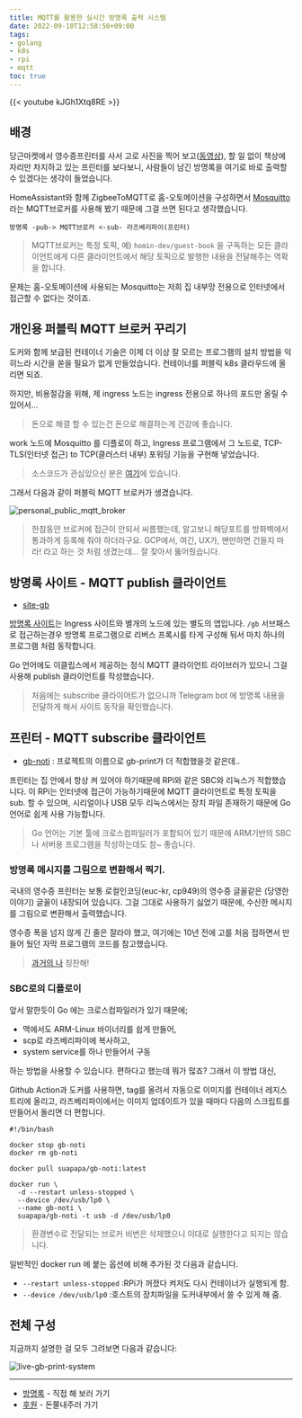 ```yaml
---
title: MQTT를 활용한 실시간 방명록 출력 시스템 
date: 2022-09-10T12:58:50+09:00
tags:
- golang
- k8s
- rpi
- mqtt
toc: true
---
```


{{< youtube kJGh1Xtq8RE >}}

## 배경

당근마켓에서 영수증프린터를 사서 고로 사진을 찍어 보고([동영상](https://youtu.be/sQ_J_80lhCM)),
할 일 없이 책상에 자리만 차지하고 있는 프린터를 보다보니, 사람들이 남긴 방명록을 여기로 바로
출력할 수 있겠다는 생각이 들었습니다.

HomeAssistant와 함께 ZigbeeToMQTT로 홈-오토메이션을 구성하면서 [Mosquitto](https://mosquitto.org/)
라는 MQTT브로커를 사용해 봤기 때문에 그걸 쓰면 된다고 생각했습니다.

```
방명록 -pub-> MQTT브로커 <-sub- 라즈베리파이(프린터)
```

> MQTT브로커는 특정 토픽, 예) `homin-dev/guest-book` 을 구독하는 모든 클라이언트에게
> 다른 클라이언트에서 해당 토픽으로 발행한 내용을 전달해주는 역확을 합니다.

문제는 홈-오토메이션에 사용되는 Mosquitto는 저희 집 내부망 전용으로 인터넷에서 접근할 수 없다는 것이죠.


## 개인용 퍼블릭 MQTT 브로커 꾸리기

도커와 함께 보급된 컨테이너 기술은 이제 더 이상 잘 모르는 프로그램의 설치 방법을 익히느라 시간을
쏟을 필요가 없게 만들었습니다. 컨테이너를 퍼블릭 k8s 클라우드에 올리면 되죠.

하지만, 비용절감을 위해, 제 ingress 노드는 ingress 전용으로 하나의 포드만 올릴 수 있어서...

> 돈으로 해결 할 수 있는건 돈으로 해결하는게 건강에 좋습니다.

work 노드에 Mosquitto 를 디플로이 하고,
Ingress 프로그램에서 그 노드로, TCP-TLS(인터넷 접근) to TCP(클러스터 내부) 포워딩 기능을 구현해 넣었습니다.

> 소스코드가 관심있으신 분은 [여기](https://github.com/suapapa/site-ingress/blob/main/portfoward.go)에 있습니다.

그래서 다음과 같이 퍼블릭 MQTT 브로커가 생겼습니다.

![personal_public_mqtt_broker](https://asset.homin.dev/blog/img/personal_public_mqtt_broker.webp)

> 한참동안 브로커에 접근이 안되서 씨름했는데, 알고보니 해당포트를 방화벽에서 통과하게 등록해 줘야 하더라구요.
> GCP에서, 여긴, UX가, 왠만하면 건들지 마라! 라고 하는 것 처럼 생겼는데... 잘 찾아서 뚫어줬습니다.

## 방명록 사이트 - MQTT publish 클라이언트

- [site-gb](https://github.com/suapapa/site-gb)

[방명록 사이트](https://homin.dev/gb)는 Ingress 사이트와 별개의 노드에 있는 별도의 앱입니다.
`/gb` 서브패스로 접근하는경우 방명록 프로그램으로 리버스 프록시를 타게 구성해 둬서 마치 하나의 프로그램 처럼 동작합니다.

Go 언어에도 이클립스에서 제공하는 정식 MQTT 클라이언트 라이브러가 있으니 그걸 사용해 publish 클라이언트를 작성했습니다.


> 처음에는 subscribe 클라이어트가 없으니까 Telegram bot 에 방명록 내용을 전달하게 해서 사이트 동작을 확인했습니다.

## 프린터 - MQTT subscribe 클라이언트

- [gb-noti](https://github.com/suapapa/gb-noti) : 프로젝트의 이름으로 gb-print가 더 적합했을것 같은데..

프린터는 집 안에서 항상 켜 있어야 하기때문에 RPi와 같은 SBC와 리눅스가 적합했습니다.
이 RPi는 인터넷에 접근이 가능하기때문에 MQTT 클라이언트로 특정 토픽을 sub. 할 수 있으며,
시리얼이나 USB 모두 리눅스에서는 장치 파일 존재하기 때문에 Go 언어로 쉽게 사용 가능합니다.

> Go 언어는 기본 툴에 크로스컴파일러가 포함되어 있기 때문에 ARM기반의 SBC나
> 서버용 프로그램을 작성하는데도 참~ 좋습니다.

### 방명록 메시지를 그림으로 변환해서 찍기.

국내의 영수증 프린터는 보통 로컬인코딩(euc-kr, cp949)의 영수증 글꼴같은 (당영한 이야기) 글꼴이 내장되어 있습니다.
그걸 그대로 사용하기 싫었기 때문에, 수신한 메시지를 그림으로 변환해서 출력했습니다.

영수증 폭을 넘지 않게 긴 줄은 잘라야 했고, 여기에는 10년 전에 고를 처음 접하면서 만들어 뒀던
자막 프로그램의 코드를 참고했습니다.

> [과거의 나](https://github.com/suapapa/subtitle-raider) 칭찬해!

### SBC로의 디플로이

앞서 말한듯이 Go 에는 크로스컴파일러가 있기 때문에;

- 맥에서도 ARM-Linux 바이너리를 쉽게 만들어,
- scp로 라즈베리파이에 복사하고,
- system service를 하나 만들어서 구동

하는 방법을 사용할 수 있습니다. 편하다고 했는데 뭐가 많죠? 그래서 이 방법 대신,

Github Action과 도커를 사용하면, tag를 올려서 자동으로 이미지를 컨테이너 레지스트리에 올리고,
라즈베리파이에서는 이미지 업데이트가 있을 때마다 다음의 스크립트를 만들어서 돌리면 더 편합니다.

```
#!/bin/bash

docker stop gb-noti
docker rm gb-noti

docker pull suapapa/gb-noti:latest

docker run \
  -d --restart unless-stopped \
  --device /dev/usb/lp0 \
  --name gb-noti \
  suapapa/gb-noti -t usb -d /dev/usb/lp0
```

> 환경변수로 전달되는 브로커 비번은 삭제했으니 이대로 실행한다고 되지는 않습니다.

일반적인 docker run 에 붙는 옵션에 비해 추가된 것 다음과 같습니다.

- `--restart unless-stopped` :RPi가 꺼졌다 켜저도 다시 컨테이너가 실행되게 함.
- `--device /dev/usb/lp0` :호스트의 장치파일을 도커내부에서 쓸 수 있게 해 줌.

## 전체 구성

지금까지 설명한 걸 모두 그려보면 다음과 같습니다:

![live-gb-print-system](https://asset.homin.dev/blog/img/live-gb-print-system.webp)

---

- [방명록](https://homin.dev/gb) - 직접 해 보러 가기
- [후원](https://homin.dev/support) - 돈쭐내주러 가기
